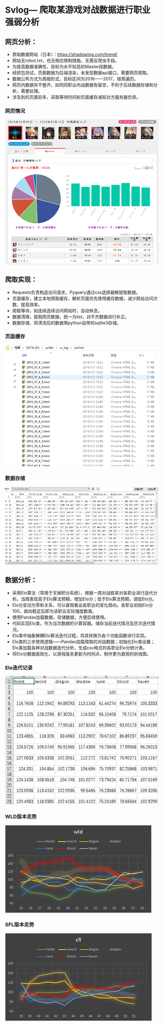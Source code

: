 # Svlog— 爬取某游戏对战数据进行职业强弱分析
## 网页分析：
* 原始数据网站（日本）：https://shadowlog.com/trend/
* 网站无robot.txt，也无相应限制措施，无需反爬虫手段。
* 为提高数据准确性，目标为水平较高的Master段数据。
* 经抓包测试，页面数据为后端渲染，未发现数据api接口，需要网页爬取。
* 数据公布方式为周报形式，目标区间为2016——2017，按周遍历。
* 网页内数据并不整齐，如同同职业内战数据有留空，不利于后续数据存储和分析，需要处理。
* 涉及到的页面较多，采取等待时间和页面缓存减轻对方服务器负担。

### 网页情况

![image](https://github.com/1azyday/sv_log/blob/master/README/%E7%BD%91%E9%A1%B5%E5%88%86%E6%9E%90/%E7%BD%91%E9%A1%B5%E6%95%B0%E6%8D%AE.PNG)

## 爬取实现：
* Requests负责构造访问请求，Pyquery通过css选择器解提取数据。
* 页面缓存，建立本地爬取缓存，解析页面优先使用缓存数据，减少网站访问次数，提高效率。
* 爬取等待，如连续连续访问网站时，自动休息。
* 数据清理，提取网页数据，统一为list，对不齐数据进行补正。
* 数据存储，将清洗后的数据用python自带的sqlite3存储。

### 页面缓存
![image](https://github.com/1azyday/sv_log/blob/master/README/%E7%88%AC%E5%8F%96%E5%AE%9E%E7%8E%B0/%E9%A1%B5%E9%9D%A2%E7%BC%93%E5%AD%98.PNG)
### 数据存储
![image](https://github.com/1azyday/sv_log/blob/master/README/%E7%88%AC%E5%8F%96%E5%AE%9E%E7%8E%B0/%E5%AD%98%E5%82%A8%E6%95%B0%E6%8D%AE.PNG)

## 数据分析：
* 采用Elo算法（常用于天梯积分系统），根据一周对战胜率对各职业进行迭代分析。当周表现高于Elo算法预期，增加Elo分；低于Elo算法预期，调低Elo分。
* Elo分变动为零和关系，可以直观看出各职业的变化趋向。各职业初始Elo分100，趋向稳定后即为该职业实际强度数值。
* 使用Pandas加载数据，存储数据，方便后续使用。
* 代码实现Elo类，作为当次数据的计算容器。储存当前迭代情况及历次迭代情况。
* Elo类中抽象解耦Elo算法迭代过程，将其转换为各个功能函数进行实现。
* Elo类的三步使用逻辑——Pandas加载爬取的对战数据；初始化Elo类设置；Elo类加载各种对战数据迭代分析，生成csv格式的各职业Elo分统计表。
* 将Elo分数据直观化，以游戏版本更新为时间点，制作更为直观的折线图。

###  Elo迭代记录
![image](https://github.com/1azyday/sv_log/blob/master/README/%E6%95%B0%E6%8D%AE%E5%88%86%E6%9E%90/%E8%BF%AD%E4%BB%A3%E5%90%8EElo%E5%88%86%E5%80%BC%E6%83%85%E5%86%B5.PNG)
### WLD版本走势
![image](https://github.com/1azyday/sv_log/blob/master/README/%E6%95%B0%E6%8D%AE%E5%88%86%E6%9E%90/WLD%E7%89%88%E6%9C%AC%E8%B5%B0%E5%8A%BF.png)
### SFL版本走势
![image](https://github.com/1azyday/sv_log/blob/master/README/%E6%95%B0%E6%8D%AE%E5%88%86%E6%9E%90/SFL%E7%89%88%E6%9C%AC%E8%B5%B0%E5%8A%BF.png)
